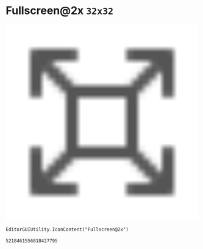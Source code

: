 # Fullscreen@2x `32x32`
<img src="/img/Fullscreen@2x.png" width=512 height=512>

``` CSharp
EditorGUIUtility.IconContent("Fullscreen@2x")
```
```
5218461556818427795
```
